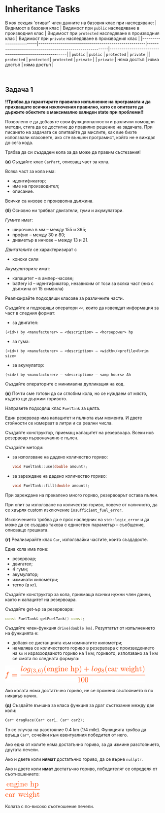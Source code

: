 # Inheritance Tasks

В коя секция 'отиват' член данните на базовия клас при наследяване:
| Видимост в базовия клас | Видимост при `public` наследяване в производния клас | Видимост при `protected`  наследяване в производния клас | Видимост при `private`  наследяване в производния клас |
|-------------------------|------------------------------------------------------|----------------------------------------------------------|--------------------------------------------------------|
| `public`                | `public`                                             | `protected`                                              | `private`                                              |
| `protected`             | `protected`                                          | `protected`                                              | `private`                                              |
| `private`               | няма достъп                                          | няма достъп                                              | няма достъп                                            |

<br>

## Задача 1

**!!Трябва да гарантирате правилно изпълнение на програмата и да прихващате всички изключения правилно, като се опитвате да държите обектите в максимално валиден state при проблеми!!**

Позволено е да добавяте свои функционалности и различни помощни методи, стига да се достигне до правилно решение на задачата. При писането на задачата се опитвайте да мислите, как вие бихте използвали класовете, ако сте външен програмист, който не е виждал до сега кода.

Трябва да си създадем кола за да може да правим състезания!

**(a)** Създайте клас `CarPart`, описващ част за кола.

Всяка част за кола има:
- идентификатор;
- име на производител;
- описание.

Всички са низове с произволна дължина.

**(б)** Основно ни трябват двигатели, гуми и акумулатори.

*Гумите* имат:
- широчина в мм – между 155 и 365;
- профил – между 30 и 80;
- диаметър в инчове – между 13 и 21.

*Двигателите* се характеризират с 
- конски сили

*Акумулаторите* имат:
- капацитет – в ампер-часове;
- battery id – идентификатор, независим от този за всяка част (низ с дължина от 15 символа)

Реализирайте подходящи класове за различните части.

Създайте и подходящи оператори `<<`, които да извеждат информация за част в следния формат:
- за двигател:
```
(<id>) by <manufacturer> – <description> – <horsepower> hp
```
- за гума:
```
(<id>) by <manufacturer> – <description> – <width>/<profile>R<rim size>
```
- за акумулатор:
```
(<id>) by <manufacturer> – <description> – <amp hours> Ah
```

Създайте операторите с минимална дупликация на код.

**(в)** Почти сме готови да си сглобим кола, но се нуждаем от място, където ще държим горивото.

Направете подходящ клас `FuelTank` за целта.

Един резервоар има капацитет и пълнота към момента. И двете стойности се измерват в литри и са реални числа.

Създайте конструктор, приемащ капацитет на резервоара.
Всеки нов резервоар първоначално е пълен.

Създайте методи:
- за използване на дадено количество гориво:
  ```cpp
  void FuelTank::use(double amount);
  ```

- за зареждане на дадено количество гориво:
  ```cpp
  void FuelTank::fill(double amount);
  ```

При зареждане на прекалено много гориво, резервоарът остава пълен.

При опит за използване на количество гориво, повече от наличното, да се хвърля custom изключение `insufficient_fuel_error`.

Изключението трябва да е пряк наследник на `std::logic_error` и да може да се създава такова с единствен параметър – съобщение, описващо грешката.

**(г)** Реализирайте клас `Car`, използвайки частите, които създадохте.

Една кола има поне:
- резервоар;
- двигател;
- 4 гуми;
- акумулатор;
- изминати километри;
- тегло (в кг).

Създайте конструктор за кола, приемаща всички нужни член данни, както и капацитет на резервоара.

Създайте get-ър за резервоара:
```cpp
const FuelTank& getFuelTank() const;
```

Създайте член-функция `drive(double km)`.
Резултатът от изпълнението на функцията е:
- добавя се дистанцията към изминатите километри;
- намалява се количеството гориво в резервоара с произведението на `km` и изразходваното гориво на 1 км;
горивото, използвано за 1 км се смята по следната формула:

![Формула за използвано гориво на 1 км](assets/11-01-fuel-per-km-formula.png)

Ако колата няма достатъчно гориво, не се променя състоянието ѝ по никакъв начин.

**(д)** Създайте външна за класа функция за драг състезание между две коли:
```cpp
Car* dragRace(Car* car1, Car* car2);
```

To се случва на разстояние 0.4 km (1/4 mile).
Функцията трябва да връща `Car*`, сочейки към евентуалния победител от него.

Ако една от колите няма достатъчно гориво, за да измине разстоянието, другата печели.

Ако и двете коли **нямат** достатъчно гориво, да се върне `nullptr`.

Ако и двете коли **имат** достатъчно гориво, победителят се определя от съотношението:

![Съотношение 'мощност'–'тегло'](assets/11-02-power-to-weight-ratio.png)

Колата с по-високо съотношение печели.
